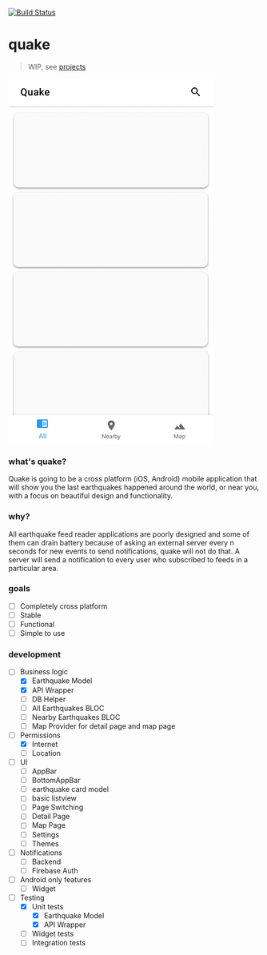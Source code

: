 [![Build Status](https://travis-ci.com/veetaw/quake.svg?branch=master)](https://travis-ci.com/veetaw/quake)
# quake
> WIP, see [projects](https://github.com/veetaw/quake/projects)

![](.github/readme/base_design.png)

### what's quake?
Quake is going to be a cross platform (iOS, Android) mobile application that will show you the last earthquakes happened around the world, or near you, with a focus on beautiful design and functionality.

### why?
All earthquake feed reader applications are poorly designed and some of them can drain battery because of asking an external server every n seconds for new events to send notifications, quake will not do that. A server will send a notification to every user who subscribed to feeds in a particular area.

### goals
- [ ] Completely cross platform
- [ ] Stable
- [ ] Functional
- [ ] Simple to use

### development
- [ ] Business logic
    - [x] Earthquake Model
    - [x] API Wrapper
    - [ ] DB Helper
    - [ ] All Earthquakes BLOC
    - [ ] Nearby Earthquakes BLOC
    - [ ] Map Provider for detail page and map page
- [ ] Permissions
    - [x] Internet
    - [ ] Location
- [ ] UI
    - [ ] AppBar
    - [ ] BottomAppBar
    - [ ] earthquake card model
    - [ ] basic listview
    - [ ] Page Switching
    - [ ] Detail Page
    - [ ] Map Page
    - [ ] Settings
    - [ ] Themes
- [ ] Notifications
    - [ ] Backend
    - [ ] Firebase Auth
- [ ] Android only features
    - [ ] Widget
- [ ] Testing
    - [x] Unit tests
        - [x] Earthquake Model
        - [x] API Wrapper
    - [ ] Widget tests
    - [ ] Integration tests
